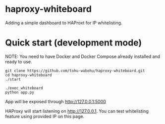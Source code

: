 # haproxy-whiteboard

Adding a simple dashboard to HAProxt for IP whitelisting.

# Quick start (development mode)
NOTE: You need to have Docker and Docker Compose already installed and ready to use.
```
git clone https://github.com/tohu-wabohu/haproxy-whiteboard.git
cd haproxy-whiteboard
./start

./exec_whiteboard
python app.py
```
App will be exposed through http://127.0.0.1:5000

HAProxy will start listening on http://127.0.0.1. You can test whitelisting feature using provided IP on this page.

